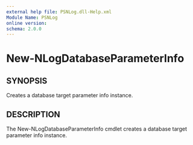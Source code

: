 ```yaml
---
external help file: PSNLog.dll-Help.xml
Module Name: PSNLog
online version:
schema: 2.0.0
---
```


# New-NLogDatabaseParameterInfo

## SYNOPSIS

Creates a database target parameter info instance.

## DESCRIPTION

The New-NLogDatabaseParameterInfo cmdlet creates a database target parameter info instance.